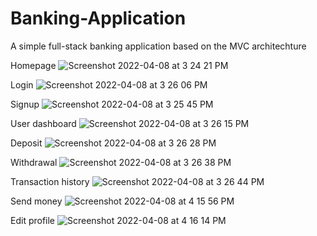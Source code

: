 # Banking-Application
A simple full-stack banking application based on the MVC architechture 

Homepage
![Screenshot 2022-04-08 at 3 24 21 PM](https://user-images.githubusercontent.com/64456175/162553646-0aa655c0-d078-4e7d-9676-6d3fc8ef3266.png)

Login
![Screenshot 2022-04-08 at 3 26 06 PM](https://user-images.githubusercontent.com/64456175/162553670-1151ea68-29ac-4381-ae59-79997ff70939.png)

Signup
![Screenshot 2022-04-08 at 3 25 45 PM](https://user-images.githubusercontent.com/64456175/162553671-2cc04eea-e31b-4a1e-937f-caea698a2c4a.png)

User dashboard
![Screenshot 2022-04-08 at 3 26 15 PM](https://user-images.githubusercontent.com/64456175/162553682-17c9581e-eb32-49d9-babb-414fdcc860dd.png)

Deposit
![Screenshot 2022-04-08 at 3 26 28 PM](https://user-images.githubusercontent.com/64456175/162553688-ac53223f-12d1-4f3c-baad-6d1a2bf883ae.png)

Withdrawal
![Screenshot 2022-04-08 at 3 26 38 PM](https://user-images.githubusercontent.com/64456175/162553691-b2b50763-e1bb-433b-97ea-9c5af9c6dc62.png)

Transaction history
![Screenshot 2022-04-08 at 3 26 44 PM](https://user-images.githubusercontent.com/64456175/162553693-98565a10-e1ce-486f-bdb7-a6d56c4e4b19.png)

Send money
![Screenshot 2022-04-08 at 4 15 56 PM](https://user-images.githubusercontent.com/64456175/162553996-c71b556a-2983-444d-99fd-856e1ee8b421.png)

Edit profile
![Screenshot 2022-04-08 at 4 16 14 PM](https://user-images.githubusercontent.com/64456175/162554003-286364d8-16ca-440f-8f5a-9c890515c5f1.png)
